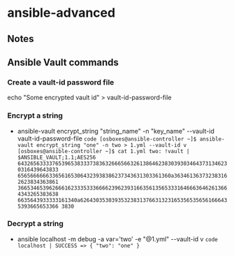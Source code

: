 # ansible-advanced


## Notes

## Ansible Vault commands

### Create a vault-id password file
echo "Some encrypted vault id" > vault-id-password-file

### Encrypt a string
* ansible-vault encrypt_string "string_name" -n "key_name" --vault-id vault-id-password-file
`code
[osboxes@ansible-controller ~]$ ansible-vault encrypt_string "one" -n two > 1.yml --vault-id v
[osboxes@ansible-controller ~]$ cat 1.yml
two: !vault |
          $ANSIBLE_VAULT;1.1;AES256
          64326563333765396538333738363266656632613864623830393034643731346230316439643833
          6565666666336561653064323938386237343631303361360a363461363732383162623834363861
          36653465396266616233353336666239623931663561356533316466636462613664343265383638
          6635643933333161340a626430353039353238313766313231653565356561666435393665653366
         3830`

### Decrypt a string 
* ansible localhost -m debug -a var='two' -e "@1.yml" --vault-id v
`code
localhost | SUCCESS => {
    "two": "one"
}
`
